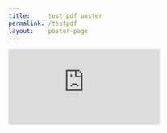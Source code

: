```yaml
---
title:     test pdf poster
permalink: /testpdf
layout:    poster-page
---
```


<embed src="https://drive.google.com/viewerng/
viewer?embedded=true&url=https://bytemal.github.io/bytemal-2020/submissions/files/Test.pdf" style="height=100%;width=100%" >
